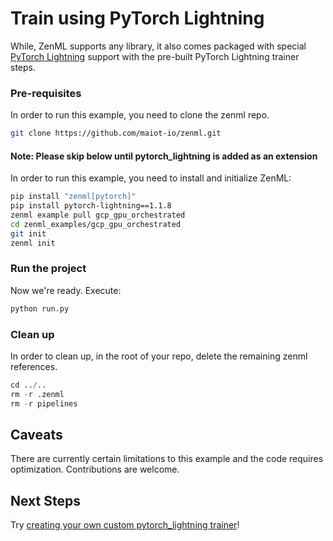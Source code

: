# Train using PyTorch Lightning
While, ZenML supports any library, it also comes packaged with special [PyTorch Lightning](https://pytorch_lightning.org/) support with 
the pre-built PyTorch Lightning trainer steps.


### Pre-requisites
In order to run this example, you need to clone the zenml repo.

```bash
git clone https://github.com/maiot-io/zenml.git
```

#### Note: Please skip below until pytorch_lightning is added as an extension
In order to run this example, you need to install and initialize ZenML:

```bash
pip install "zenml[pytorch]"
pip install pytorch-lightning==1.1.8
zenml example pull gcp_gpu_orchestrated
cd zenml_examples/gcp_gpu_orchestrated
git init
zenml init
```

### Run the project
Now we're ready. Execute:

```bash
python run.py
```

### Clean up
In order to clean up, in the root of your repo, delete the remaining zenml references.

```python
cd ../..
rm -r .zenml
rm -r pipelines
```

## Caveats
There are currently certain limitations to this example and the code requires optimization. Contributions are welcome.

## Next Steps
Try [creating your own custom pytorch_lightning trainer](https://docs.zenml.io/getting-started/creating-custom-logic.html)!